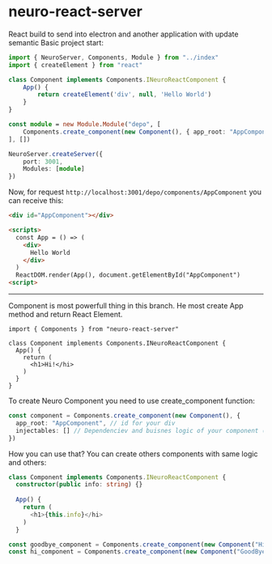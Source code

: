 # neuro-react-server
React build to send into electron and another application with update semantic
Basic project start:
```ts
import { NeuroServer, Components, Module } from "../index"
import { createElement } from "react"

class Component implements Components.INeuroReactComponent {
    App() {
        return createElement('div', null, 'Hello World')
    }
}

const module = new Module.Module("depo", [
    Components.create_component(new Component(), { app_root: "AppComponent" })
], [])

NeuroServer.createServer({
    port: 3001,
    Modules: [module]
})
```
Now, for request `http://localhost:3001/depo/components/AppComponent` you can receive this:
```html
<div id="AppComponent"></div>

<scripts>
  const App = () => (
    <div>
      Hello World
    </div>
  )
  ReactDOM.render(App(), document.getElementById("AppComponent")
<script>
```
---

Component is most powerfull thing in this branch. He most create App method and return React Element.
```tsx
import { Components } from "neuro-react-server"

class Component implements Components.INeuroReactComponent {
  App() {
    return (
      <h1>Hi!</hi>
    )
  }
}
```
To create Neuro Component you need to use create_component function:
```ts
const component = Components.create_component(new Component(), {
  app_root: "AppComponent", // id for your div
  injectables: [] // Dependenciev and buisnes logic of your component (default: [])
})
```
How you can use that?
You can create others components with same logic and others:
```ts
class Component implements Components.INeuroReactComponent {
  constructor(public info: string) {}
  
  App() {
    return (
      <h1>{this.info}</hi>
    )
  }

const goodbye_component = Components.create_component(new Component("Hi!"), { app_root: "HiComponent" })
const hi_component = Components.create_component(new Component("GoodBye!"), { app_root: "GoodByeComponent" })
```
